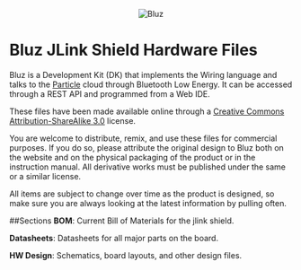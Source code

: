 <p align="center" >
<img src="http://bluz.io/static/img/logo.png" alt="Bluz" title="Bluz">
</p>

Bluz JLink Shield Hardware Files
==========
Bluz is a Development Kit (DK) that implements the Wiring language and talks to the [Particle](https://www.particle.io/) cloud through Bluetooth Low Energy. It can be accessed through a REST API and programmed from a Web IDE.

These files have been made available online through a [Creative Commons Attribution-ShareAlike 3.0](http://creativecommons.org/licenses/by-sa/3.0/) license.

You are welcome to distribute, remix, and use these files for commercial purposes. If you do so, please attribute the original design to Bluz both on the website and on the physical packaging of the product or in the instruction manual. All derivative works must be published under the same or a similar license.

All items are subject to change over time as the product is designed, so make sure you are always looking at the latest information by pulling often.

##Sections
<b>BOM</b>: Current Bill of Materials for the jlink shield.

<b>Datasheets</b>: Datasheets for all major parts on the board.

<b>HW Design</b>: Schematics, board layouts, and other design files.
